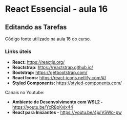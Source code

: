 # React Essencial - aula 16

## Editando as Tarefas

Código fonte utilizado na aula 16 do curso.

### Links úteis

- **React:** https://reactjs.org/
- **Reactstrap:** https://reactstrap.github.io/
- **Bootstrap:** https://getbootstrap.com/
- **React Icons:** https://react-icons.netlify.com/#/
- **Styled Components:** https://styled-components.com/

Canais no Youtube:

- **Ambiente de Desenvolvimento com WSL2 -** https://youtu.be/YcR8pKvjx44
- **React para Iniciantes -** https://youtu.be/4juIVSWo-pw

